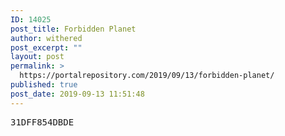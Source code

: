 ```yaml
---
ID: 14025
post_title: Forbidden Planet
author: withered
post_excerpt: ""
layout: post
permalink: >
  https://portalrepository.com/2019/09/13/forbidden-planet/
published: true
post_date: 2019-09-13 11:51:48
---
```

<pre>31DFF854DBDE</pre>